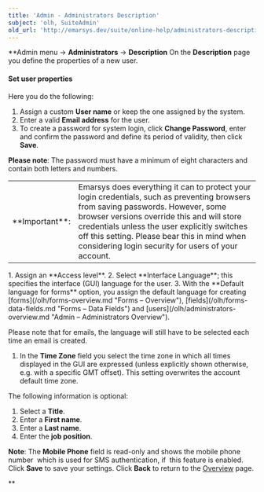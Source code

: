 ```yaml
---
title: 'Admin - Administrators Description'
subject: 'olh, SuiteAdmin'
old_url: 'http://emarsys.dev/suite/online-help/administrators-description/'
---
```


**Admin menu -> **Administrators** -> **Description** On the **Description** page you define the properties of a new user.

#### Set user properties

 Here you do the following:

1. Assign a custom **User name** or keep the one assigned by the system.
2. Enter a valid **Email address** for the user.
3. To create a password for system login, click **Change Password**, enter and confirm the password and define its period of validity, then click **Save**.
 
**Please note**: The password must have a minimum of eight characters and contain both letters and numbers.

<div> <table><tbody><tr><td>**Important**:</td> <td>Emarsys does everything it can to protect your login credentials, such as preventing browsers from saving passwords. However, some browser versions override this and will store credentials unless the user explicitly switches off this setting. Please bear this in mind when considering login security for users of your account.</td></tr></tbody></table></div>1. Assign an **Access level**.
2. Select **Interface Language**; this specifies the interface (GUI) language for the user.
3. With the **Default language for forms** option, you assign the default language for creating [forms](/olh/forms-overview.md "Forms – Overview"), [fields](/olh/forms-data-fields.md "Forms – Data Fields") and [users](/olh/administrators-overview.md "Admin – Administrators Overview").

 Please note that for emails, the language will still have to be selected each time an email is created.

1. In the **Time Zone** field you select the time zone in which all times displayed in the GUI are expressed (unless explicitly shown otherwise, e.g. with a specific GMT offset). This setting overwrites the account default time zone.

 The following information is optional:

1. Select a **Title**.
2. Enter a **First name**.
3. Enter a **Last name**.
4. Enter the **job position**.
 
**Note**: The **Mobile Phone** field is read-only and shows the mobile phone number  which is used for SMS authentication, if  this feature is enabled. Click **Save** to save your settings. Click **Back** to return to the [Overview](/olh/administrators-overview.md "Admin – Administrators Overview") page.

**